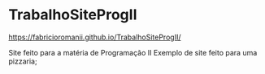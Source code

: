 # TrabalhoSiteProgII
 https://fabricioromanii.github.io/TrabalhoSiteProgII/

Site feito para a matéria de Programação II
Exemplo de site feito para uma pizzaria;